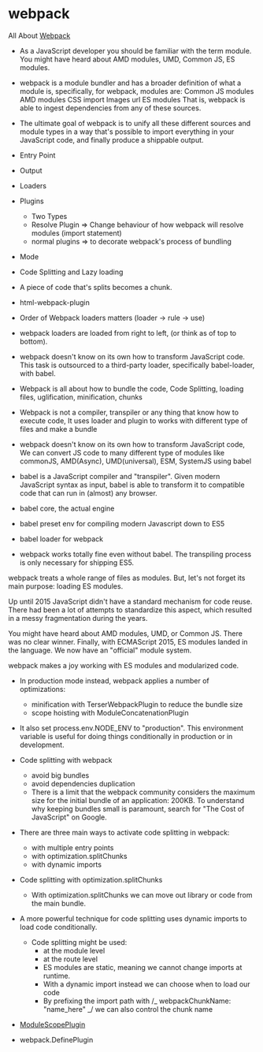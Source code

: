 # webpack

All About [Webpack](https://www.valentinog.com/blog/webpack/)

- As a JavaScript developer you should be familiar with the term module. You might have heard about AMD modules, UMD, Common JS, ES modules.

- webpack is a module bundler and has a broader definition of what a module is, specifically, for webpack, modules are:
  Common JS modules
  AMD modules
  CSS import
  Images url
  ES modules
  That is, webpack is able to ingest dependencies from any of these sources.

- The ultimate goal of webpack is to unify all these different sources and module types in a way that's possible to import everything in your JavaScript code, and finally produce a shippable output.

- Entry Point
- Output
- Loaders
- Plugins
  - Two Types
  - Resolve Plugin => Change behaviour of how webpack will resolve modules (import statement)
  - normal plugins => to decorate webpack's process of bundling
- Mode
- Code Splitting and Lazy loading
- A piece of code that's splits becomes a chunk.
- html-webpack-plugin
- Order of Webpack loaders matters (loader -> rule -> use)
- webpack loaders are loaded from right to left, (or think as of top to bottom).
- webpack doesn't know on its own how to transform JavaScript code. This task is outsourced to a third-party loader, specifically babel-loader, with babel.
- Webpack is all about how to bundle the code, Code Splitting, loading files, uglification, minification, chunks
- Webpack is not a compiler, transpiler or any thing that know how to execute code, It uses loader and plugin to works with different type of files and make a bundle
- webpack doesn't know on its own how to transform JavaScript code, We can convert JS code to many different type of modules like commonJS, AMD(Async), UMD(universal), ESM, SystemJS using babel
- babel is a JavaScript compiler and "transpiler". Given modern JavaScript syntax as input, babel is able to transform it to compatible code that can run in (almost) any browser.
- babel core, the actual engine
- babel preset env for compiling modern Javascript down to ES5
- babel loader for webpack
- webpack works totally fine even without babel. The transpiling process is only necessary for shipping ES5.

webpack treats a whole range of files as modules. But, let's not forget its main purpose: loading ES modules.

Up until 2015 JavaScript didn't have a standard mechanism for code reuse. There had been a lot of attempts to standardize this aspect, which resulted in a messy fragmentation during the years.

You might have heard about AMD modules, UMD, or Common JS. There was no clear winner. Finally, with ECMAScript 2015, ES modules landed in the language. We now have an "official" module system.

webpack makes a joy working with ES modules and modularized code.

- In production mode instead, webpack applies a number of optimizations:

  - minification with TerserWebpackPlugin to reduce the bundle size
  - scope hoisting with ModuleConcatenationPlugin

- It also set process.env.NODE_ENV to "production". This environment variable is useful for doing things conditionally in production or in development.

- Code splitting with webpack

  - avoid big bundles
  - avoid dependencies duplication
  - There is a limit that the webpack community considers the maximum size for the initial bundle of an application: 200KB. To understand why keeping bundles small is paramount, search for "The Cost of JavaScript" on Google.

- There are three main ways to activate code splitting in webpack:

  - with multiple entry points
  - with optimization.splitChunks
  - with dynamic imports

- Code splitting with optimization.splitChunks

  - With optimization.splitChunks we can move out library or code from the main bundle.

- A more powerful technique for code splitting uses dynamic imports to load code conditionally.

  - Code splitting might be used:
    - at the module level
    - at the route level
    - ES modules are static, meaning we cannot change imports at runtime.
    - With a dynamic import instead we can choose when to load our code
    - By prefixing the import path with /_ webpackChunkName: "name_here" _/ we can also control the chunk name

- [ModuleScopePlugin](https://stackoverflow.com/questions/44114436/the-create-react-app-imports-restriction-outside-of-src-directory)
- webpack.DefinePlugin
